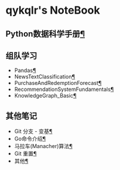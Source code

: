# qykqlr's NoteBook

## Python数据科学手册[¶](PythonDataScience/index.md)

## 组队学习

* Pandas[¶](team-learning/pandas/index.md)
* NewsTextClassification[¶](team-learning/NewsTextClassification/index.md)
* PurchaseAndRedemptionForecast[¶](team-learning/PurchaseAndRedemptionForecast/index.md)
* RecommendationSystemFundamentals[¶](team-learning/RecommendationSystemFundamentals/index.md)
* KnowledgeGraph_Basic[¶](team-learning/KnowledgeGraph_Basic/index.md)

## 其他笔记

* Git 分支 - 变基[¶](everything/Git-Rebase.md)
* Go命令介绍[¶](everything/CommandGo.md)
* 马拉车(Manacher)算法[¶](everything/manacher.md)
* Git 重置[¶](everything/Git-Reset.md)
* 其他[¶](everything/note.md)
